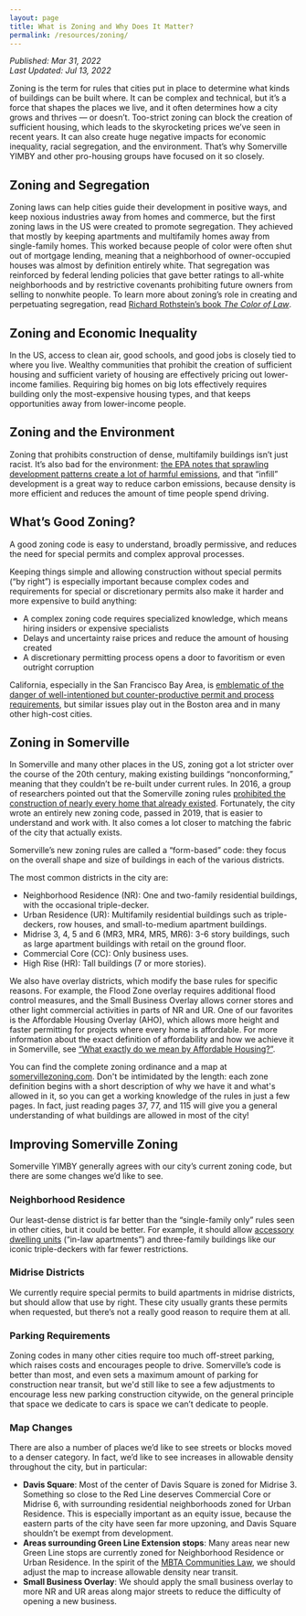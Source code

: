 ```yaml
---
layout: page
title: What is Zoning and Why Does It Matter?
permalink: /resources/zoning/
---
```

_Published: <time datetime="2022-03-31T15:04:00-0400">Mar 31, 2022</time>_  
_Last Updated: <time datetime="2022-07-13T15:54:00-0400">Jul 13, 2022</time>_

Zoning is the term for rules that cities put in place to determine what kinds of buildings can be built where. It can be complex and technical, but it’s a force that shapes the places we live, and it often determines how a city grows and thrives — or doesn’t. Too-strict zoning can block the creation of sufficient housing, which leads to the skyrocketing prices we’ve seen in recent years. It can also create huge negative impacts for economic inequality, racial segregation, and the environment. That’s why Somerville YIMBY and other pro-housing groups have focused on it so closely.

## Zoning and Segregation

Zoning laws can help cities guide their development in positive ways, and keep noxious industries away from homes and commerce, but the first zoning laws in the US were created to promote segregation. They achieved that mostly by keeping apartments and multifamily homes away from single-family homes. This worked because people of color were often shut out of mortgage lending, meaning that a neighborhood of owner-occupied houses was almost by definition entirely white. That segregation was reinforced by federal lending policies that gave better ratings to all-white neighborhoods and by restrictive covenants prohibiting future owners from selling to nonwhite people. To learn more about zoning’s role in creating and perpetuating segregation, read [Richard Rothstein’s book _The Color of Law_](https://wwnorton.com/books/the-color-of-law/).

## Zoning and Economic Inequality

In the US, access to clean air, good schools, and good jobs is closely tied to where you live. Wealthy communities that prohibit the creation of sufficient housing and sufficient variety of housing are effectively pricing out lower-income families. Requiring big homes on big lots effectively requires building only the most-expensive housing types, and that keeps opportunities away from lower-income people.

## Zoning and the Environment

Zoning that prohibits construction of dense, multifamily buildings isn’t just racist. It’s also bad for the environment: [the EPA notes that sprawling development patterns create a lot of harmful emissions](https://www.epa.gov/greenvehicles/fast-facts-transportation-greenhouse-gas-emissions), and that “infill” development is a great way to reduce carbon emissions, because density is more efficient and reduces the amount of time people spend driving.

## What’s Good Zoning?

A good zoning code is easy to understand, broadly permissive, and reduces the need for special permits and complex approval processes.

Keeping things simple and allowing construction without special permits (“by right”) is especially important because complex codes and requirements for special or discretionary permits also make it harder and more expensive to build anything:

* A complex zoning code requires specialized knowledge, which means hiring insiders or expensive specialists
* Delays and uncertainty raise prices and reduce the amount of housing created
* A discretionary permitting process opens a door to favoritism or even outright corruption 

California, especially in the San Francisco Bay Area, is [emblematic of the danger of well-intentioned but counter-productive permit and process requirements](https://www.nytimes.com/2022/03/13/opinion/berkeley-enrollment-climate-crisis.html), but similar issues play out in the Boston area and in many other high-cost cities.

## Zoning in Somerville

In Somerville and many other places in the US, zoning got a lot stricter over the course of the 20th century, making existing buildings “nonconforming,” meaning that they couldn’t be re-built under current rules. In 2016, a group of researchers pointed out that the Somerville zoning rules [prohibited the construction of nearly every home that already existed](https://cityobservatory.org/the-illegal-city-of-somerville/). Fortunately, the city wrote an entirely new zoning code, passed in 2019, that is easier to understand and work with. It also comes a lot closer to matching the fabric of the city that actually exists.

Somerville’s new zoning rules are called a “form-based” code: they focus on the overall shape and size of buildings in each of the various districts.

The most common districts in the city are:

* Neighborhood Residence (NR): One and two-family residential buildings, with the occasional triple-decker.
* Urban Residence (UR): Multifamily residential buildings such as triple-deckers, row houses, and small-to-medium apartment buildings.
* Midrise 3, 4, 5 and 6 (MR3, MR4, MR5, MR6): 3-6 story buildings, such as large apartment buildings with retail on the ground floor.
* Commercial Core (CC): Only business uses.
* High Rise (HR): Tall buildings (7 or more stories).

We also have overlay districts, which modify the base rules for specific reasons. For example, the Flood Zone overlay requires additional flood control measures, and the Small Business Overlay allows corner stores and other light commercial activities in parts of NR and UR. One of our favorites is the Affordable Housing Overlay (AHO), which allows more height and faster permitting for projects where every home is affordable. For more information about the exact definition of affordability and how we achieve it in Somerville, see [“What exactly do we mean by Affordable Housing?”](/resources/affordable-housing/).

You can find the complete zoning ordinance and a map at [somervillezoning.com](https://www.somervillezoning.com/). Don't be intimidated by the length: each zone definition begins with a short description of why we have it and what's allowed in it, so you can get a working knowledge of the rules in just a few pages. In fact, just reading pages 37, 77, and 115 will give you a general understanding of what buildings are allowed in most of the city!

## Improving Somerville Zoning

Somerville YIMBY generally agrees with our city’s current zoning code, but there are some changes we’d like to see.

### Neighborhood Residence

Our least-dense district is far better than the “single-family only” rules seen in other cities, but it could be better. For example, it should allow [accessory dwelling units](https://www.mass.gov/service-details/smart-growth-smart-energy-toolkit-modules-accessory-dwelling-units-adu) (“in-law apartments”) and three-family buildings like our iconic triple-deckers with far fewer restrictions.

### Midrise Districts

We currently require special permits to build apartments in midrise districts, but should allow that use by right. These city usually grants these permits when requested, but there’s not a really good reason to require them at all.

### Parking Requirements

Zoning codes in many other cities require too much off-street parking, which raises costs and encourages people to drive. Somerville’s code is better than most, and even sets a maximum amount of parking for construction near transit, but we'd still like to see a few adjustments to encourage less new parking construction citywide, on the general principle that space we dedicate to cars is space we can’t dedicate to people.

### Map Changes

There are also a number of places we’d like to see streets or blocks moved to a denser category. In fact, we’d like to see increases in allowable density throughout the city, but in particular:

* **Davis Square**: Most of the center of Davis Square is zoned for Midrise 3. Something so close to the Red Line deserves Commercial Core or Midrise 6, with surrounding residential neighborhoods zoned for Urban Residence. This is especially important as an equity issue, because the eastern parts of the city have seen far more upzoning, and Davis Square shouldn’t be exempt from development.
* **Areas surrounding Green Line Extension stops**: Many areas near new Green Line stops are currently zoned for Neighborhood Residence or Urban Residence. In the spirit of the [MBTA Communities Law]([url](https://www.mass.gov/info-details/multi-family-zoning-requirement-for-mbta-communities)), we should adjust the map to increase allowable density near transit.
* **Small Business Overlay**: We should apply the small business overlay to more NR and UR areas along major streets to reduce the difficulty of opening a new business.
